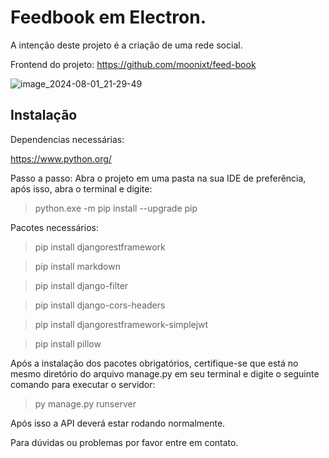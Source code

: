 


# Feedbook em Electron.

A intenção deste projeto é a criação de uma rede social.

Frontend do projeto: https://github.com/moonixt/feed-book

![image_2024-08-01_21-29-49](https://github.com/user-attachments/assets/cdc42b02-46b3-4771-af2b-7182949f2343)

## Instalação

Dependencias necessárias:

https://www.python.org/

Passo a passo:
Abra o projeto em uma pasta na sua IDE de preferência, após isso, abra o terminal e digite:

>python.exe -m pip install --upgrade pip

Pacotes necessários:

>pip install djangorestframework

>pip install markdown

>pip install django-filter

>pip install django-cors-headers

>pip install djangorestframework-simplejwt

>pip install pillow

Após a instalação dos pacotes obrigatórios, certifique-se que está no mesmo diretório do arquivo manage.py em seu terminal e digite o seguinte comando para executar o servidor:

>py manage.py runserver

Após isso a API deverá estar rodando normalmente.

Para dúvidas ou problemas por favor entre em contato.
